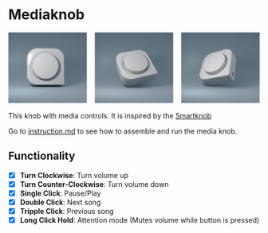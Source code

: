 # Mediaknob

![mediaknob](images/media_knob_collage.png)

This knob with media controls. It is inspired by the [Smartknob](https://youtu.be/ip641WmY4pA?si=oMXHZ1xV06TqFzg1)

Go to [instruction.md](instructions.md) to see how to assemble and run the media knob.

## Functionality

- [x] **Turn Clockwise**: Turn volume up
- [x] **Turn Counter-Clockwise**: Turn volume down
- [x] **Single Click**: Pause/Play
- [x] **Double Click**: Next song
- [x] **Tripple Click**: Previous song
- [x] **Long Click Hold**: Attention mode (Mutes volume while button is pressed) 